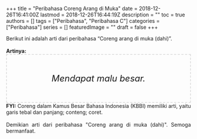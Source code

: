 +++
title = "Peribahasa Coreng Arang di Muka"
date = 2018-12-26T16:41:00Z
lastmod = 2018-12-26T16:44:19Z
description = ""
toc = true
authors = []
tags = ["Peribahasa", "Peribahasa C"]
categories = ["Peribahasa"]
series = []
featuredImage = ""
draft = false
+++

<div dir="ltr" style="text-align: left;" trbidi="on"><div style="text-align: justify;">Berikut ini adalah arti dari peribahasa “Coreng arang di muka (dahi)”.</div><br /><div style="text-align: justify;"><b>Artinya:</b></div><div style="border: 2px dashed #ddd; font-size: 24px; height: auto; margin: 0 auto; padding: 50px; text-align: center; width: auto;"><i>Mendapat malu besar.</i></div><div style="text-align: justify;"><b>FYI:</b> Coreng dalam Kamus Besar Bahasa Indonesia (KBBI) memiliki arti, yaitu garis tebal dan panjang; conteng; coret.</div><br /><div style="text-align: justify;">Demikian arti dari peribahasa "Coreng arang di muka (dahi)". Semoga bermanfaat. </div></div>
